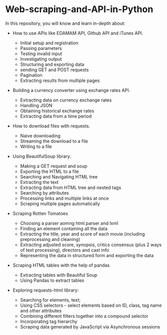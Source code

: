 # Web-scraping-and-API-in-Python
In this repository, you will know and learn in-depth about: 
* How to use APIs like EDAMAM API, Github API and iTunes API.
  * Initial setup and registration
  * Passing parameters
  * Testing invalid input
  * Investigating output
  * Structuring and exporting data
  * sending GET and POST requests
  * Pagination
  * Extracting results from multiple pages
  
* Building a currency converter using exchange rates API. 
  * Extracting data on currency exchange rates
  * Handling JSON
  * Obtaining historical exchange rates
  * Extracting data from a time period

* How to download files with requests. 
  * Naive downloading
  * Streaming the download to a file
  * Writing to a file

* Using BeautifulSoup library.
  * Making a GET request and soup
  * Exporting the HTML to a file
  * Searching and Navigating HTML tree
  * Extracting the text
  * Extracting data from HTML tree and nested tags
  * Searching by attributes
  * Processing links and multiple links at once
  * Scraping multiple pages automatically

* Scraping Rotten Tomatoes
  * Choosing a parser aomng html.parser and lxml
  * Finding an element containing all the data 
  * Extracting the title, year and score of each movie (including preprocessing and cleaning)
  * Extracting adjusted score, synopsis, critics consensus (plus 2 ways of text processing), directors and cast info
  * Representing the data in structured form and exporting the data
    
* Scraping HTML tables with the help of pandas
  * Extracting tables with Beautiful Soup
  * Using Pandas to extract tables
 
* Exploring requests-html library: 
   * Searching for elements, text; 
   * Using CSS selectors - select elements based on ID, class, tag name and other attributes
   * Combining different filters together into a compound selector
   * Incorporating tag hierarchy
   * Scraping data generated by JavaScript via Asynchronous sessions
